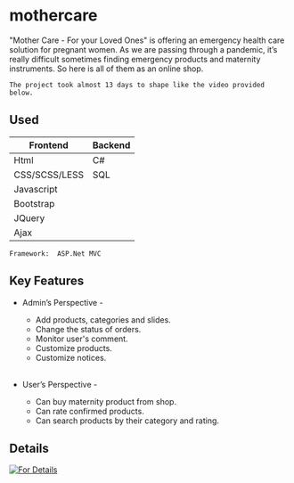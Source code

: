 # mothercare
"Mother Care - For your Loved Ones" is offering an emergency health care solution for pregnant women. As we are 
passing through a pandemic, it’s really difficult sometimes finding emergency products and maternity 
instruments. So here is all of them as an online shop. 

    The project took almost 13 days to shape like the video provided below.

## Used
  Frontend  | Backend
  ------------- | -------------
  Html  | C#
  CSS/SCSS/LESS  | SQL
  Javascript | 
  Bootstrap | 
  JQuery |
  Ajax | 
  
    Framework:  ASP.Net MVC
 
## Key Features
  - Admin’s Perspective -</br>
    - Add products, categories and slides.</br>
    - Change the status of orders.</br>
    - Monitor user's comment.</br>
    - Customize products.</br>
    - Customize notices.</br></br>
   
  - User’s Perspective -</br>
    - Can buy maternity product from shop.</br>
    - Can rate confirmed products. </br>
    - Can search products by their category and rating. </br>

## Details
[![For Details](https://img.youtube.com/vi/uXxFRcwUoa4/hqdefault.jpg)](https://youtu.be/uXxFRcwUoa4)
